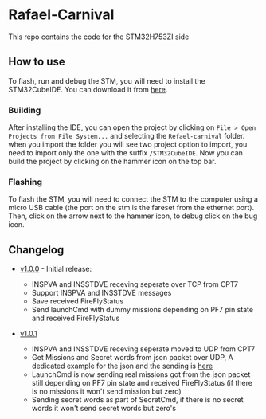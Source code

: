 # Rafael-Carnival

This repo contains the code for the STM32H753ZI side

## How to use

To flash, run and debug the STM, you will need to install the STM32CubeIDE. You can download it from [here](https://www.st.com/en/development-tools/stm32cubeide.html).

### Building

After installing the IDE, you can open the project by clicking on `File > Open Projects from File System...` and selecting the `Refael-carnival` folder.
when you import the folder you will see two project option to import, you need to import only the one with the suffix `/STM32CubeIDE`.
Now you can build the project by clicking on the hammer icon on the top bar.

### Flashing

To flash the STM, you will need to connect the STM to the computer using a micro USB cable (the port on the stm is the fareset from the ethernet port). Then, click on the arrow next to the hammer icon, to debug click on the bug icon.

## Changelog

- [v1.0.0](https://github.com/Trego-LTD/Rafael-carnival/releases/tag/v1.0.0) - Initial release:

  - INSPVA and INSSTDVE receving seperate over TCP from CPT7
  - Support INSPVA and INSSTDVE messages
  - Save received FireFlyStatus
  - Send launchCmd with dummy missions depending on PF7 pin state and received FireFlyStatus

- [v1.0.1](https://github.com/Trego-LTD/Rafael-carnival/releases/tag/v1.0.1)
  - INSPVA and INSSTDVE receving seperate moved to UDP from CPT7
  - Get Missions and Secret words from json packet over UDP, A dedicated example for the json and the sending is [here](https://github.com/Trego-LTD/Rafael-carnival/tree/4e284e8158536d2b7552f9da39d4ae8b14343897/STM32CubeIDE/Doc)
  - LaunchCmd is now sending real missions got from the json packet still depending on PF7 pin state and received FireFlyStatus (if there is no missions it won't send mission but zero)
  - Sending secret words as part of SecretCmd,
    if there is no secret words it won't send secret words but zero's
